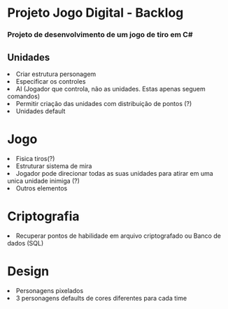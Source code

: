 # Projeto Jogo Digital - Backlog

### Projeto de desenvolvimento de um jogo de tiro em C#

## Unidades
<li>Criar estrutura personagem</li>
<li>Especificar os controles</li>
<li>AI (Jogador que controla, não as unidades. Estas apenas seguem comandos)</li>
<li>Permitir criação das unidades com distribuição de pontos (?)</li>
<li>Unidades default</li>


# Jogo
<li>Fisica tiros(?)</li>
<li>Estruturar sistema de mira</li>
<li>Jogador pode direcionar todas as suas unidades para atirar em uma unica unidade inimiga (?)</li>
<li>Outros elementos</li>

# Criptografia
<li> Recuperar pontos de habilidade em arquivo criptografado ou Banco de dados (SQL)</li>

# Design
<li> Personagens pixelados </li>
<li> 3 personagens defaults de cores diferentes para cada time </li>
  
